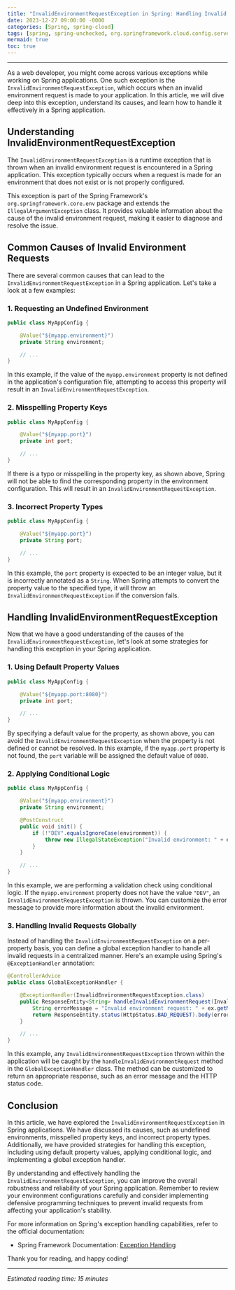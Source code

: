 ```yaml
---
title: "InvalidEnvironmentRequestException in Spring: Handling Invalid Environment Requests in Your Application"
date: 2023-12-27 09:00:00 -0000
categories: [Spring, spring-cloud]
tags: [spring, spring-unchecked, org.springframework.cloud.config.server.environment]
mermaid: true
toc: true
---
```



---

As a web developer, you might come across various exceptions while working on Spring applications. One such exception is the `InvalidEnvironmentRequestException`, which occurs when an invalid environment request is made to your application. In this article, we will dive deep into this exception, understand its causes, and learn how to handle it effectively in a Spring application.

## Understanding InvalidEnvironmentRequestException

The `InvalidEnvironmentRequestException` is a runtime exception that is thrown when an invalid environment request is encountered in a Spring application. This exception typically occurs when a request is made for an environment that does not exist or is not properly configured.

This exception is part of the Spring Framework's `org.springframework.core.env` package and extends the `IllegalArgumentException` class. It provides valuable information about the cause of the invalid environment request, making it easier to diagnose and resolve the issue.

## Common Causes of Invalid Environment Requests

There are several common causes that can lead to the `InvalidEnvironmentRequestException` in a Spring application. Let's take a look at a few examples:

### 1. Requesting an Undefined Environment

```java
public class MyAppConfig {

    @Value("${myapp.environment}")
    private String environment;

    // ...
}
```

In this example, if the value of the `myapp.environment` property is not defined in the application's configuration file, attempting to access this property will result in an `InvalidEnvironmentRequestException`.

### 2. Misspelling Property Keys

```java
public class MyAppConfig {

    @Value("${myapp.port}")
    private int port;

    // ...
}
```

If there is a typo or misspelling in the property key, as shown above, Spring will not be able to find the corresponding property in the environment configuration. This will result in an `InvalidEnvironmentRequestException`.

### 3. Incorrect Property Types

```java
public class MyAppConfig {

    @Value("${myapp.port}")
    private String port;

    // ...
}
```

In this example, the `port` property is expected to be an integer value, but it is incorrectly annotated as a `String`. When Spring attempts to convert the property value to the specified type, it will throw an `InvalidEnvironmentRequestException` if the conversion fails.

## Handling InvalidEnvironmentRequestException

Now that we have a good understanding of the causes of the `InvalidEnvironmentRequestException`, let's look at some strategies for handling this exception in your Spring application.

### 1. Using Default Property Values

```java
public class MyAppConfig {

    @Value("${myapp.port:8080}")
    private int port;

    // ...
}
```

By specifying a default value for the property, as shown above, you can avoid the `InvalidEnvironmentRequestException` when the property is not defined or cannot be resolved. In this example, if the `myapp.port` property is not found, the `port` variable will be assigned the default value of `8080`.

### 2. Applying Conditional Logic

```java
public class MyAppConfig {

    @Value("${myapp.environment}")
    private String environment;

    @PostConstruct
    public void init() {
        if (!"DEV".equalsIgnoreCase(environment)) {
            throw new IllegalStateException("Invalid environment: " + environment);
        }
    }

    // ...
}
```

In this example, we are performing a validation check using conditional logic. If the `myapp.environment` property does not have the value `"DEV"`, an `InvalidEnvironmentRequestException` is thrown. You can customize the error message to provide more information about the invalid environment.

### 3. Handling Invalid Requests Globally

Instead of handling the `InvalidEnvironmentRequestException` on a per-property basis, you can define a global exception handler to handle all invalid requests in a centralized manner. Here's an example using Spring's `@ExceptionHandler` annotation:

```java
@ControllerAdvice
public class GlobalExceptionHandler {

    @ExceptionHandler(InvalidEnvironmentRequestException.class)
    public ResponseEntity<String> handleInvalidEnvironmentRequest(InvalidEnvironmentRequestException ex) {
        String errorMessage = "Invalid environment request: " + ex.getMessage();
        return ResponseEntity.status(HttpStatus.BAD_REQUEST).body(errorMessage);
    }

    // ...
}
```

In this example, any `InvalidEnvironmentRequestException` thrown within the application will be caught by the `handleInvalidEnvironmentRequest` method in the `GlobalExceptionHandler` class. The method can be customized to return an appropriate response, such as an error message and the HTTP status code.

## Conclusion

In this article, we have explored the `InvalidEnvironmentRequestException` in Spring applications. We have discussed its causes, such as undefined environments, misspelled property keys, and incorrect property types. Additionally, we have provided strategies for handling this exception, including using default property values, applying conditional logic, and implementing a global exception handler.

By understanding and effectively handling the `InvalidEnvironmentRequestException`, you can improve the overall robustness and reliability of your Spring application. Remember to review your environment configurations carefully and consider implementing defensive programming techniques to prevent invalid requests from affecting your application's stability.

For more information on Spring's exception handling capabilities, refer to the official documentation:

- Spring Framework Documentation: [Exception Handling](https://docs.spring.io/spring-framework/docs/current/reference/html/web.html#mvc-exceptionhandlers)

Thank you for reading, and happy coding!

---
*Estimated reading time: 15 minutes*